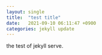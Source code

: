 ```yaml
---
layout: single
title:  "test title"
date:   2021-09-10 06:11:47 +0900
categories: jekyll update
---
```


the test of jekyll serve.
